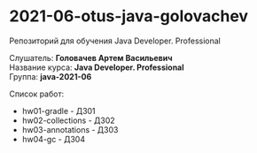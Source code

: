# 2021-06-otus-java-golovachev  
Репозиторий для обучения Java Developer. Professional  

Слушатель: **Головачев Артем Васильевич**  
Название курса: **Java Developer. Professional**  
Группа: **java-2021-06**  

Список работ:  
- hw01-gradle - ДЗ01  
- hw02-collections - ДЗ02
- hw03-annotations - ДЗ03
- hw04-gc - ДЗ04
